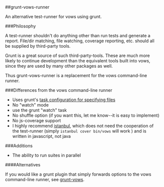 ##grunt-vows-runner

An alternative test-runner for vows using grunt.

###Philosophy

A test-runner shouldn't do anything other than run tests and generate a report.  File/dir matching, file watching,
coverage reporting, etc. should all be supplied by third-party tools.

Grunt is a great source of such third-party-tools.  These are much more likely to continue development than the equivalent
tools built into vows, since they are used by many other packages as well.

Thus grunt-vows-runner is a replacement for the vows command-line runner.

###Differences from the vows command-line runner

* Uses grunt's [task configuration for specifying files](https://github.com/gruntjs/grunt/wiki/Configuring-tasks#Files)
* No "watch" mode
 * use the grunt "watch" task
* No shuffle option (if you want this, let me know--it is easy to implement)
* No js-coverage support
 * I highly recommend [istanbul](https://github.com/yahoo/istanbul), which does not need the cooperation of the test-runner
 (simply ``istanbul cover bin/vows`` will work ) and is written in javascript, not java

###Additions

* The ability to run suites in parallel

####Alternatives

If you would like a grunt plugin that simply forwards options to the vows command-line runner,
see [grunt-vows](https://github.com/CMTegner/grunt-vows).

